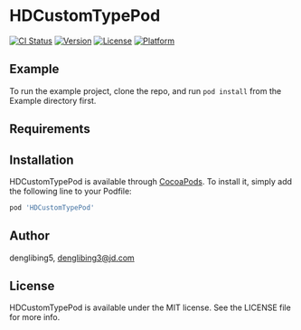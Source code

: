 # HDCustomTypePod

[![CI Status](https://img.shields.io/travis/denglibing5/HDCustomTypePod.svg?style=flat)](https://travis-ci.org/denglibing5/HDCustomTypePod)
[![Version](https://img.shields.io/cocoapods/v/HDCustomTypePod.svg?style=flat)](https://cocoapods.org/pods/HDCustomTypePod)
[![License](https://img.shields.io/cocoapods/l/HDCustomTypePod.svg?style=flat)](https://cocoapods.org/pods/HDCustomTypePod)
[![Platform](https://img.shields.io/cocoapods/p/HDCustomTypePod.svg?style=flat)](https://cocoapods.org/pods/HDCustomTypePod)

## Example

To run the example project, clone the repo, and run `pod install` from the Example directory first.

## Requirements

## Installation

HDCustomTypePod is available through [CocoaPods](https://cocoapods.org). To install
it, simply add the following line to your Podfile:

```ruby
pod 'HDCustomTypePod'
```

## Author

denglibing5, denglibing3@jd.com

## License

HDCustomTypePod is available under the MIT license. See the LICENSE file for more info.
